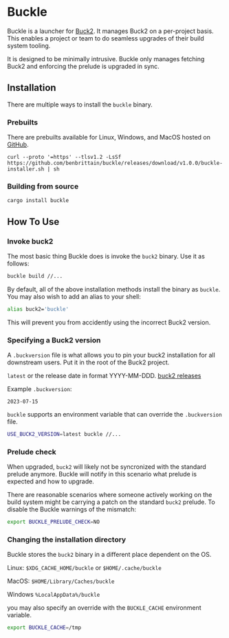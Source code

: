 # Buckle

Buckle is a launcher for [Buck2](https://buck2.build/). It manages Buck2 on a per-project basis. This enables a project or team to do seamless upgrades of their build system tooling.

It is designed to be minimally intrusive. Buckle only manages fetching Buck2 and enforcing the prelude is upgraded in sync.

## Installation

There are multiple ways to install the `buckle` binary.

### Prebuilts

There are prebuilts available for Linux, Windows, and MacOS hosted on [GitHub](https://github.com/benbrittain/buckle/releases).

```
curl --proto '=https' --tlsv1.2 -LsSf https://github.com/benbrittain/buckle/releases/download/v1.0.0/buckle-installer.sh | sh
```

### Building from source
```
cargo install buckle
```

## How To Use

### Invoke buck2
The most basic thing Buckle does is invoke the `buck2` binary. Use it as follows:

```bash
buckle build //...
```

By default, all of the above installation methods install the binary as `buckle`. You may also wish to add an alias to your shell:


```bash
alias buck2='buckle'

```

This will prevent you from accidently using the incorrect Buck2 version.


### Specifying a Buck2 version
A `.buckversion` file is what allows you to pin your buck2 installation for all downstream users. Put it in the root of the Buck2 project.


`latest` or the release date in format YYYY-MM-DDD. [buck2 releases](https://github.com/facebook/buck2/releases)

Example `.buckversion`:
```
2023-07-15
```

`buckle` supports an environment variable that can override the `.buckversion` file.
```bash
USE_BUCK2_VERSION=latest buckle //...
```

### Prelude check
When upgraded, `buck2` will likely not be syncronized with the standard prelude anymore. Buckle will notify in this scenario what prelude is expected and how to upgrade.

There are reasonable scenarios where someone actively working on the build system might be carrying a patch on the standard `buck2` prelude. To disable the Buckle warnings of the mismatch:

```bash
export BUCKLE_PRELUDE_CHECK=NO
```
### Changing the installation directory
Buckle stores the `buck2` binary in a different place dependent on the OS.

Linux: `$XDG_CACHE_HOME/buckle` or `$HOME/.cache/buckle`

MacOS: `$HOME/Library/Caches/buckle`

Windows `%LocalAppData%/buckle`


you may also specify an override with the `BUCKLE_CACHE` environment variable.
```bash
export BUCKLE_CACHE=/tmp
```
